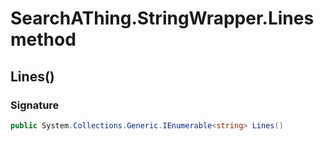 # SearchAThing.StringWrapper.Lines method
## Lines()
### Signature
```csharp
public System.Collections.Generic.IEnumerable<string> Lines()
```
